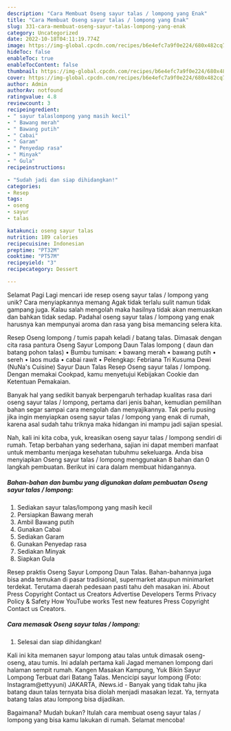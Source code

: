```yaml
---
description: "Cara Membuat Oseng sayur talas / lompong yang Enak"
title: "Cara Membuat Oseng sayur talas / lompong yang Enak"
slug: 331-cara-membuat-oseng-sayur-talas-lompong-yang-enak
category: Uncategorized
date: 2022-10-18T04:11:19.774Z
image: https://img-global.cpcdn.com/recipes/b6e4efc7a9f0e224/680x482cq70/oseng-sayur-talas-lompong-foto-resep-utama.jpg
hideToc: false
enableToc: true
enableTocContent: false
thumbnail: https://img-global.cpcdn.com/recipes/b6e4efc7a9f0e224/680x482cq70/oseng-sayur-talas-lompong-foto-resep-utama.jpg
cover: https://img-global.cpcdn.com/recipes/b6e4efc7a9f0e224/680x482cq70/oseng-sayur-talas-lompong-foto-resep-utama.jpg
author: Admin
authorAv: notfound
ratingvalue: 4.8
reviewcount: 3
recipeingredient:
- " sayur talaslompong yang masih kecil"
- " Bawang merah"
- " Bawang putih"
- " Cabai"
- " Garam"
- " Penyedap rasa"
- " Minyak"
- " Gula"
recipeinstructions:

- "Sudah jadi dan siap dihidangkan!"
categories:
- Resep
tags:
- oseng
- sayur
- talas

katakunci: oseng sayur talas 
nutrition: 189 calories
recipecuisine: Indonesian
preptime: "PT32M"
cooktime: "PT57M"
recipeyield: "3"
recipecategory: Dessert

---
```



Selamat Pagi Lagi mencari ide resep oseng sayur talas / lompong yang unik? Cara menyiapkannya memang Agak tidak terlalu sulit namun tidak gampang juga. Kalau salah mengolah maka hasilnya tidak akan memuaskan dan bahkan tidak sedap. Padahal oseng sayur talas / lompong yang enak harusnya kan mempunyai aroma dan rasa yang bisa memancing selera kita.


Resep Oseng lompong / tumis papah keladi / batang talas. Dimasak dengan cita rasa pantura Oseng Sayur Lompong Daun Talas lompong ( daun dan batang pohon talas) • Bumbu tumisan: • bawang merah • bawang putih • sereh • laos muda • cabai rawit • Pelengkap: Febriana Tri Kusuma Dewi (NuNa&#39;s Cuisine) Sayur Daun Talas Resep Oseng sayur talas / lompong. Dengan memakai Cookpad, kamu menyetujui Kebijakan Cookie dan Ketentuan Pemakaian.

Banyak hal yang sedikit banyak berpengaruh terhadap kualitas rasa dari oseng sayur talas / lompong, pertama dari jenis bahan, kemudian pemilihan bahan segar sampai cara mengolah dan menyajikannya. Tak perlu pusing jika ingin menyiapkan oseng sayur talas / lompong yang enak di rumah, karena asal sudah tahu triknya maka hidangan ini mampu jadi sajian spesial.


Nah, kali ini kita coba, yuk, kreasikan oseng sayur talas / lompong sendiri di rumah. Tetap berbahan yang sederhana, sajian ini dapat memberi manfaat untuk membantu menjaga kesehatan tubuhmu sekeluarga. Anda bisa menyiapkan Oseng sayur talas / lompong menggunakan 8 bahan dan 0 langkah pembuatan. Berikut ini cara dalam membuat hidangannya.

<!--inarticleads1-->

##### Bahan-bahan dan bumbu yang digunakan dalam pembuatan Oseng sayur talas / lompong:

1. Sediakan  sayur talas/lompong yang masih kecil
1. Persiapkan  Bawang merah
1. Ambil  Bawang putih
1. Gunakan  Cabai
1. Sediakan  Garam
1. Gunakan  Penyedap rasa
1. Sediakan  Minyak
1. Siapkan  Gula


Resep praktis Oseng Sayur Lompong Daun Talas. Bahan-bahannya juga bisa anda temukan di pasar tradisional, supermarket ataupun minimarket terdekat. Terutama daerah pedesaan pasti tahu deh masakan ini. About Press Copyright Contact us Creators Advertise Developers Terms Privacy Policy &amp; Safety How YouTube works Test new features Press Copyright Contact us Creators. 

<!--inarticleads2-->

##### Cara memasak Oseng sayur talas / lompong:


1. Selesai dan siap dihidangkan!

Kali ini kita memanen sayur lompong atau talas untuk dimasak oseng-oseng, atau tumis. Ini adalah pertama kali Jagad memanen lompong dari halaman sempit rumah. Kangen Masakan Kampung, Yuk Bikin Sayur Lompong Terbuat dari Batang Talas. Mencicipi sayur lompong (Foto: Instagram@ettyyuni) JAKARTA, iNews.id - Banyak yang tidak tahu jika batang daun talas ternyata bisa diolah menjadi masakan lezat. Ya, ternyata batang talas atau lompong bisa dijadikan. 

Bagaimana? Mudah bukan? Itulah cara membuat oseng sayur talas / lompong yang bisa kamu lakukan di rumah. Selamat mencoba!
